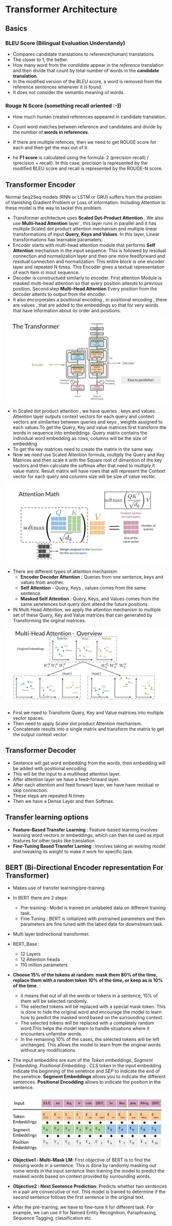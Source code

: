 # Transformer Architecture

## Basics

### BLEU Score (Bilingual Evaluation Understandy)
  - Compares candidate translations to reference(human) translations.
  - The closer to 1, the better.
  - How many word from the *candidate* appear in the *reference* translation and then divide that count by total number of words in the **candidate translation**.
  - In the modified version of the BLEU score, a word is removed from the reference sentences whenever it is found.
  - It does not consider the semantic meaning of words.
    
### Rouge N Score (something recall oriented :-))
  - How much human created references appeared in candidate translation.
  - Count word matches between reference and candidates and divide by the number of **words in references**.
  - If there are multiple refences, then we need to get ROUGE score for each and then get the max out of it.
    
- he **F1 score** is calculated using the formula: 2 (precision recall) / (precision + recall). In this case, precision is represented by the modified BLEU score and recall is represented by the ROUGE-N score.

## Transformer Encoder

Normal Seq2Seq models (RNN or LSTM or GRU) suffers from the problem of Vanishing Gradient Problem or Loss of information. Including Attention to these model is the way to tackel this problem.
- Transformer architecture uses **Scaled Dot-Product Attention** . We also use **Multi-head Attention** layer , this layer runs in parallel and it has multiple Scaled dot product attention mechanism and multiple linear transformations of input **Query, Keys and Values**.  In this layer, Linear transformations has learnable paramaters.
- Encoder starts with multi-head attention module that performs **Self Attention** mechanism in the input sequence. This is followed by residual connection and normalization layer and then one more feedforward and residual connection and normalization. This entire block is one encoder layer and repeated N times. This Encoder gives a textual representation of each item in inout sequence.
- Decoder is constructued similarly to encoder. First attention Module is masked multi-head attention so that every position attends to previous position. Second step  **Multi-Head Attention** Every position from the decoder attents to output from the encoder. 
- It also encorporates a positional encoding , in positional encoding , there are values , that are added to the embeddings so that for very words that have information about its order and positions.
  
![Transformer Architecture](assests/transformer.JPG)

-  In Scaled dot product attention , we have queries , keys and values. Attention layer outputs context vectors for each query and context vectors are similarites between queries and keys , weights assigned to each values.To get the Query, Key and value matrices first transform the words in sequence into embeddings. Query matrix contains the individual word embedding as rows, columns will be the size of embedding.
-  To get the key matrices need to create the matrix in the same way.
-  Now we need use Scaled Attention formula,  multiply the Query and Key Matrices and then scale it with the Square root of dimention of the key vectors and then calculate the softmax after that need to multiply it value matrix. Result matrix will have rows that will represent the Context vector for each query and columns size will be size of value vector.
  
![Transformer Architecture](assests/softmax.JPG)

- There are different types of attention mechanism:
    - **Encoder Decoder Attention** : Queries from one sentence, keys and values from another.
    - **Self Attention** - Query, Keys , values comes from the same sentence.
    - **Masked Self Attention** : Query, Keys, and Values comes from the same senetences but query dont attend the future positions.
-  IN Multi Head Attention, we apply the attention mechanism to multiple set of these Query, Key and Value matrices that can generated by Transforming the orginal matrices.
  
![Transformer Architecture](assests/multihead.JPG)

- First we need to Transform Query, Key and Value matrices into multiple vector spaces.
- Then need to apply Scaler dot product Attention mechanism.
- Concatenate results into a single matrix and transform the matrix to get the output context vector.

## Transformer Decoder
  - Sentence will get word embedding from the words, then embedding will be added with positional encoding.
  - This will be the input to a multihead attention layer.
  - After attention layer we have a feed-forward layer.
  - After each attention and feed forward layer, we have have residual or skip connection.
  - These steps are repeated N times
  - Then we have a Dense Layer and then Softmax.

## Transfer learning options 
  - **Feature-Based Transfer Learning** : Feature-based learning involves learning word vectors or embeddings, which can then be used as input features for other tasks like translation
  - **Fine-Tuning Based Transfer Larning** : Involves taking an exisitng model and tweaking its weight to make it work for specific task.

## BERT (Bi-Directional Encoder representation For Transformer)

  - Makes use of transfer learning/pre-training.
  - In BERT there are 2 steps:
    - Pre-training : Model is trained on unlabeled data on different training task. 
    - Fine Tuning  : BERT is initialized with pretrained parameters and then parameters are fine tuned with the labed data for downstream task.
  - Multi layer bidirectional transformer.
  - BERT_Base :
    - 12 Layers
    - 12 Attention heads
    - 110 million parameters
      
  - **Choose 15% of the tokens at random: mask them 80% of the time, replace them with a random token 10% of the time, or keep as is 10% of the time.** :
    -  it means that out of all the words or tokens in a sentence, 15% of them will be selected randomly.
    -  The selected tokens will be replaced with a special mask token. This is done to hide the original word and encourage the model to learn how to predict the masked word based on the surrounding context.
    -  The selected tokens will be replaced with a completely random word.This helps the model learn to handle situations where it encounters unfamiliar words.
    -  In the remaining 10% of the cases, the selected tokens will be left unchanged. This allows the model to learn from the original words without any modifications

  - The input embeddins are sum of the *Token embeddings*, *Segment Embedding*, *Positional Embedding* . *CLS* token in the input embedding indicate the beginning of the senetnce and *SEP* to indicate the end of the senetnce. **Segment Embeddings** allows you to indicate the different sentences. **Positional Encodding** allows to indicate the position in the sentence. 

![BERT](assests/BERT.JPG)

- **Objective1 : Multi-Mask LM**: First objective of BERT is to find the missing words in a sentence. This is done by randomly masking out some words in the input sentence then training the model to predict the masked words  based on context provided by surrounding words. 

- **Objective2 : Next Sentence Prediction**: Predicts whether two sentences in a pair are consecutive or not. This model is trained to determine if the second sentence follows the first sentence in the original text.

- After the pre-training, we have to fine-tune it for different task. For example, we can use it for Named Entity Recognition, Paraphrasing, Sequence Tagging, classification etc.   

     
